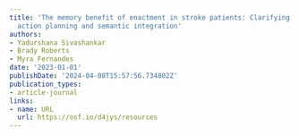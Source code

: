 ```yaml
---
title: 'The memory benefit of enactment in stroke patients: Clarifying the role of
  action planning and semantic integration'
authors:
- Yadurshana Sivashankar
- Brady Roberts
- Myra Fernandes
date: '2023-01-01'
publishDate: '2024-04-08T15:57:56.734802Z'
publication_types:
- article-journal
links:
- name: URL
  url: https://osf.io/d4jys/resources
---
```

